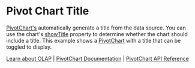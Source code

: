 Pivot Chart Title
=================

[PivotChart's](https://www.grapecity.com/wijmo/api/classes/wijmo_olap.pivotchart.html) automatically generate a title from the data source. You can use the chart's [showTitle](https://www.grapecity.com/wijmo/api/classes/wijmo_olap.pivotchart.html#showtitle) property to determine whether the chart should include a title.  This example shows a [PivotChart](https://www.grapecity.com/wijmo/api/classes/wijmo_olap.pivotchart.html) with a title that can be toggled to display. 

[Learn about OLAP](https://www.grapecity.com/wijmo-olap) | [PivotChart Documentation](https://www.grapecity.com/wijmo/docs/Topics/OLAP/Pivot-Chart) | [PivotChart API Reference](https://www.grapecity.com/wijmo/api/classes/wijmo_olap.pivotchart.html)